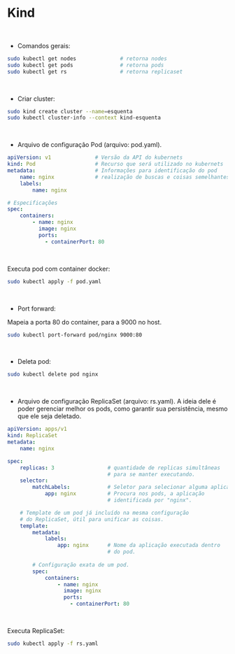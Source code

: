 
# Kind

<br>

- Comandos gerais:

```bash
sudo kubectl get nodes              # retorna nodes
sudo kubectl get pods               # retorna pods
sudo kubectl get rs                 # retorna replicaset
```

<br>

- Criar cluster:

```bash
sudo kind create cluster --name=esquenta
sudo kubectl cluster-info --context kind-esquenta
```

<br>

- Arquivo de configuração Pod (arquivo: pod.yaml).

```yaml
apiVersion: v1              # Versão da API do kubernets
kind: Pod                   # Recurso que será utilizado no kubernets
metadata:                   # Informações para identificação do pod
    name: nginx             # realização de buscas e coisas semelhantes.
    labels:
        name: nginx

# Especificações
spec:
    containers:
        - name: nginx
          image: nginx
          ports:
            - containerPort: 80
```

<br>

Executa pod com container docker:

```bash
sudo kubectl apply -f pod.yaml
```

<br>

- Port forward:

Mapeia a porta 80 do container, para a 9000 no host.

```bash
sudo kubectl port-forward pod/nginx 9000:80
```

<br>

- Deleta pod:

```bash
sudo kubectl delete pod nginx
```

<br>

- Arquivo de configuração ReplicaSet (arquivo: rs.yaml). A ideia dele é poder gerenciar melhor os pods, como garantir sua persistência, mesmo que ele seja deletado.

```yaml
apiVersion: apps/v1 
kind: ReplicaSet
metadata:
    name: nginx 

spec:
    replicas: 3                 # quantidade de replicas simultâneas
                                # para se manter executando.
    selector:
        matchLabels:            # Seletor para selecionar alguma aplicação.
            app: nginx          # Procura nos pods, a aplicação
                                # identificada por "nginx".

    # Template de um pod já incluído na mesma configuração
    # do ReplicaSet, útil para unificar as coisas.
    template:
        metadata:
            labels:
                app: nginx      # Nome da aplicação executada dentro
                                # do pod.
        
        # Configuração exata de um pod.
        spec:
            containers:
                - name: nginx
                  image: nginx
                  ports:
                    - containerPort: 80
```

<br>

Executa ReplicaSet:

```bash
sudo kubectl apply -f rs.yaml
```

<br>


